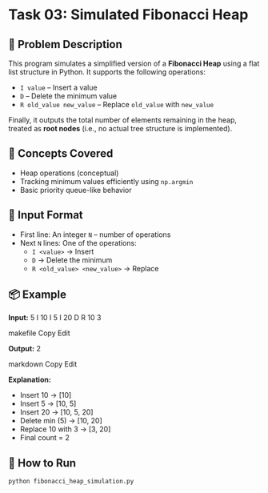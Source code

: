 # Task 03: Simulated Fibonacci Heap

## 🧠 Problem Description

This program simulates a simplified version of a **Fibonacci Heap** using a flat list structure in Python. It supports the following operations:

- `I value` – Insert a value
- `D` – Delete the minimum value
- `R old_value new_value` – Replace `old_value` with `new_value`

Finally, it outputs the total number of elements remaining in the heap, treated as **root nodes** (i.e., no actual tree structure is implemented).

## 🧩 Concepts Covered

- Heap operations (conceptual)
- Tracking minimum values efficiently using `np.argmin`
- Basic priority queue-like behavior

## 📌 Input Format

- First line: An integer `N` – number of operations
- Next `N` lines: One of the operations:
  - `I <value>` → Insert
  - `D` → Delete the minimum
  - `R <old_value> <new_value>` → Replace

## 📦 Example

**Input:**
5
I 10
I 5
I 20
D
R 10 3

makefile
Copy
Edit

**Output:**
2

markdown
Copy
Edit

**Explanation:**
- Insert 10 → [10]
- Insert 5 → [10, 5]
- Insert 20 → [10, 5, 20]
- Delete min (5) → [10, 20]
- Replace 10 with 3 → [3, 20]
- Final count = 2

## 🚀 How to Run

```bash
python fibonacci_heap_simulation.py